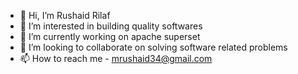 - 👋 Hi, I’m Rushaid Rilaf
- 👀 I’m interested in building quality softwares
- 🌱 I’m currently working on apache superset
- 💞️ I’m looking to collaborate on solving software related problems
- 📫 How to reach me - mrushaid34@gmail.com

<!---
rushaidDTS/rushaidDTS is a ✨ special ✨ repository because its `README.md` (this file) appears on your GitHub profile.
You can click the Preview link to take a look at your changes.
--->
